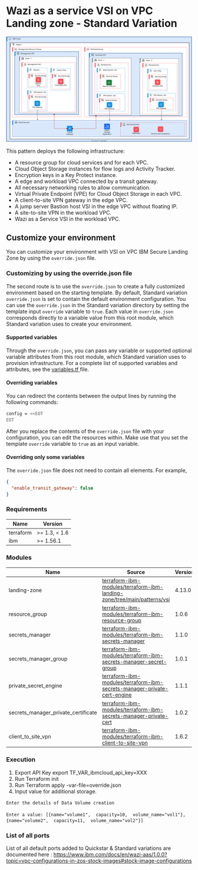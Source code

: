 # Wazi as a service VSI on VPC Landing zone - Standard Variation


![Architecture diagram for the Standard variation of VSI on VPC landing zone](https://raw.githubusercontent.com/terraform-ibm-modules/terraform-ibm-zvsi/main/reference-architecture/Standard-variation.svg)

This pattern deploys the following infrastructure:

- A resource group for cloud services and for each VPC.
- Cloud Object Storage instances for flow logs and Activity Tracker.
- Encryption keys in a Key Protect instance.
- A edge and workload VPC connected by a transit gateway.
- All necessary networking rules to allow communication.
- Virtual Private Endpoint (VPE) for Cloud Object Storage in each VPC.
- A client-to-site VPN gateway in the edge VPC.
- A jump server Bastion host VSI in the edge VPC without floating IP.
- A site-to-site VPN in the workload VPC.
- Wazi as a Service VSI in the workload VPC.

## Customize your environment

You can customize your environment with VSI on VPC IBM Secure Landing Zone by using the `override.json` file.

### Customizing by using the override.json file

The second route is to use the `override.json` to create a fully customized environment based on the starting template. By default, Standard variation `override.json` is set to contain the default environment configuration. You can use the `override.json` in the Standard variation directory by setting the template input `override` variable to `true`. Each value in `override.json` corresponds directly to a variable value from this root module, which Standard variation uses to create your environment.

#### Supported variables

Through the `override.json`, you can pass any variable or supported optional variable attributes from this root module, which Standard variation uses to provision infrastructure. For a complete list of supported variables and attributes, see the [variables.tf ](variables.tf) file.

#### Overriding variables

You can redirect the contents between the output lines by running the following commands:

```sh
config = <<EOT
EOT
```

After you replace the contents of the `override.json` file with your configuration, you can edit the resources within. Make use that you set the template `override` variable to `true` as an input variable.

#### Overriding only some variables

The `override.json` file does not need to contain all elements. For example,

```json
{
  "enable_transit_gateway": false
}
```

### Requirements

| Name | Version |
|------|---------|
| terraform | >= 1.3, < 1.6 |
| ibm | >= 1.56.1 |

### Modules

| Name | Source | Version |
|------|--------|---------|
| landing-zone | [terraform-ibm-modules/terraform-ibm-landing-zone/tree/main/patterns/vsi](https://github.com/terraform-ibm-modules/terraform-ibm-landing-zone/tree/main/patterns/vsi) | 4.13.0 |
| resource_group | [terraform-ibm-modules/terraform-ibm-resource-group](https://github.com/terraform-ibm-modules/terraform-ibm-resource-group) | 1.0.6 |
| secrets_manager | [terraform-ibm-modules/terraform-ibm-secrets-manager](https://github.com/terraform-ibm-modules/terraform-ibm-secrets-manager)| 1.1.0 |
| secrets_manager_group | [terraform-ibm-modules/terraform-ibm-secrets-manager-secret-group](https://github.com/terraform-ibm-modules/terraform-ibm-secrets-manager-secret-group) | 1.0.1 |
| private_secret_engine | [terraform-ibm-modules/terraform-ibm-secrets-manager-private-cert-engine](https://github.com/terraform-ibm-modules/terraform-ibm-secrets-manager-private-cert-engine)| 1.1.1 |
| secrets_manager_private_certificate | [terraform-ibm-modules/terraform-ibm-secrets-manager-private-cert](https://github.com/terraform-ibm-modules/terraform-ibm-secrets-manager-private-cert) | 1.0.2 |
| client_to_site_vpn | [terraform-ibm-modules/terraform-ibm-client-to-site-vpn](https://github.com/terraform-ibm-modules/terraform-ibm-client-to-site-vpn) | 1.6.2 |

### Execution

1. Export API Key
    export TF_VAR_ibmcloud_api_key=XXX
2. Run Terraform init
3. Run Terraform apply -var-file=override.json
4. Input value for additional storage.
  ```var.data_volume_names
  Enter the details of Data Volume creation

  Enter a value: [{name="volume1",  capacity=10,  volume_name="vol1"},  {name="volume2",  capacity=11,  volume_name="vol2"}]
  ```

### List of all ports
List of all default ports added to Quickstar & Standard variations are documented here : https://www.ibm.com/docs/en/wazi-aas/1.0.0?topic=vpc-configurations-in-zos-stock-images#stock-image-configurations
